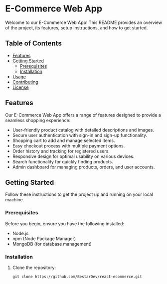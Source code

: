 # E-Commerce Web App

Welcome to our E-Commerce Web App! This README provides an overview of the project, its features, setup instructions, and how to get started.

## Table of Contents
- [Features](#features)
- [Getting Started](#getting-started)
  - [Prerequisites](#prerequisites)
  - [Installation](#installation)
- [Usage](#usage)
- [Contributing](#contributing)
- [License](#license)

## Features

Our E-Commerce Web App offers a range of features designed to provide a seamless shopping experience:

- User-friendly product catalog with detailed descriptions and images.
- Secure user authentication with sign-in and sign-up functionality.
- Shopping cart to add and manage selected items.
- Easy checkout process with multiple payment options.
- Order history and tracking for registered users.
- Responsive design for optimal usability on various devices.
- Search functionality for quickly finding products.
- Admin dashboard for managing products, orders, and user accounts.

## Getting Started

Follow these instructions to get the project up and running on your local machine.

### Prerequisites

Before you begin, ensure you have the following installed:

- Node.js
- npm (Node Package Manager)
- MongoDB (for database management)

### Installation

1. Clone the repository:

   ```shell
   git clone https://github.com/BestarDev/react-ecommerce.git



